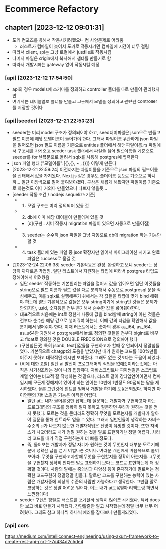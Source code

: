 # Ecommerce Refactory 

## chapter1 [2023-12-12 09:01:31]
- 도커 컴포즈를 통해서 작동시키려했으나 컴 사양문제로 어려움
  - 러스트가 컴파일이 늦어서 도커로 작동시키면 컴파일에 시간이 너무 걸림
- 따라서 client, api는 그냥 로컬에서 justfile로 작동시킴
- 나머지 파일은 origin에서 복사해서 챕터를 만들기로 함 
- 따라서 개발시에는 gateway 없이 작동시킬 예정

### [api] [2023-12-12 17:54:50]
- api의 경우 models에 스키마를 정의하고 controller 폴더를 따로 만들어 관리했지만
- 여기서는 테이블별로 폴더를 만들고 그곳에서 모델을 정의하고 관련된 controller를 저장할 것이다

### [api][seeder] [2023-12-21 22:53:23]
- seeder는 미리 model 구조가 정의되어야 하고, seed더미파일은 json으로 만들고 필드 이름에 해당 모델이름이 들어가야 한다. 그래서 파일이름 무관하게 json 파일을 읽어오면 json 필드 이름을 기준으로 entities 폴더에서 해당 파일이름.rs 파일에서 구조체를 가져오고 seeder task 폴더에서 파일을 읽어 필드이름을 기준으로 seeder를 for 반복문으로 돌려서 sqlx를 사용해 postgres에 입력한다
- json 파일 형태 {"모델이름":[{},{}, ~ , {}]} 이렇게 만든다
- [2023-12-21 22:59:24] 이전까지는 파일이름을 기준으로 json 파일의 필드이름을 선태해서 값을 가져왔다. Next.js 같은 경우도 폴더이름 등으로 기준으로 하니까... 일단 이방식으로 밀어 붙여봐야겠다. 구상은 새롭게 해봤지만 파일이름 기준으로 하는것도 이미 거의다 만들었으니 나쁘지 않을듯...
- [seeder 작동 조건 / nodejs sequelize 기준]
  - 1. 모델 구조는 미리 정의되어 있을 것
  - 2. db에 이미 해당 테이블이 만들어져 있을 것
    - [o](구현 : 서버 작동시 migration 파일이 있으면 자동으로 만들어짐)
  - 3. seeder는 순수히 json 파일을 그냥 자동으로 db에 migration 하는 기능만 할 것
  - 4. task 폴더에 있는 파일 중 json 확장자만 읽어서 마이그레이션 시키고 완료파일은 success로 옮길 것
- [2023-12-24 22:06:38] seeder 기본작동은 완성. 완성하고 보니 seeder는 상당히 까다로운 작업임. 일단 러스트에서 지원하는 타입에 따라서 postgres 타입도 정해야해서 어려웠음
  - 일단 seeder 작동하는 기본원리는 파일을 열어서 값을 읽어오면 일단 이것들을 string으로 필드 이름과 필드 값을 따로 분리해서 수동으로 postgresql 문을 작성해주고, 이를 sqlx로 실행해주기 위해서는 각 값들을 타입에 맞게 bind 해줘야 하는데 일단 기본적으로 값들은 모두 string이기에 string인 것들은 문제가 안되지만, uuid, 숫자등은 전부 분기해서 순수한 값을 넣어줘야한다.  
  - 대표적으로 처음에는 int로 정한게 나중에 값을 bind할때 string이 아닌 것들은 전부다 순수한 해당 값으로 넣어줘야 하는데, 이때 값의 타입을 확인해서 값을 분기해서 넣어줘야 한다. 이때 러스트에서는 숫자의 경우 as_i64, as_f64, as_u64만 지원해서 postgres에서 int로 정의한 것들을 전부다 bigint로 바꾸고 float로 정의한 것은 DOUBLE PRECISION으로 정의해야 했다
  - (구현힘든곳) 특히 jsonb, text[]값들을 구현하고자 할때 잘 안되어서 정말힘들었다. 기본적으로 chatgpt의 도움을 받았지만 내가 원하는 코드를 100%만들어주지 못하고 대략적인 예시만 보여준다. 그래도 없는 것보다는 도움이 되었다. 
  - (AI에 대한 고찰) 일단 ai 발전이 프로그래머의 직업을 없애것이라는것에는 아직은 시기상조라는 것이 나의 입장이다. 자바스크립트나 파이썬같은 스크립트 계열 언어는 비교적 잘 작성하는 것 같으나, 러스트 같이 강타입언어이면서 컴파일시에 모든게 정해져야 있어야 하는 언어는 10번에 1번정도 90점되는 답을 제시하였다. 물론 그런것에 힌트를 얻어서 개발을 하기에 도움은되었다. 하지만 아이언맨의 자비스같은 기능은 아직은 어렵다. 
    - 일단 ai는 내가 물어본것만 답하는데 질문하는 개발자가 구현하고자 하는 프로그래밍의 구조를 정확히 알지 못하고 질문하면 우리가 원하는 것을 얻지 못했다. 모르는 것을 묻더라도 정확히 무엇을 모르는지를 개발자가 알아야 질문을 통해 힌트라도 얻을 수 있다. 그래서 일반인들이 생각하는 자비스 수준의 ai가 나오지 않는한 개발자직업은 전망이 유망할 것이다. 또한 자비스가 나오더라도 내가 정말 원하는 것을 말로 표현하기란 정말 어렵다. 차라리 코드를 내가 직접 구현하는게 더 빠를 정도다. 
    - 즉, 물어보는 개발자가 정말 자기가 원하는 것이 무엇인지 대부분 모르기때문에 정확한 답을 얻기 어렵다는 것이다. 여러분 개인에게 마음속으로 물어보아라. 무엇을 구현하고자할때 무엇을 구현할지를 정확히 아는지를...(무엇을 구현할지 정확히 안다면 말로 표현하기 보다는 코드로 표현하는게 더 정확할 것이다. 사람의 말에는 중의성과 다양성 등이 존재하기에 말로써는 정확한 코드구현히 정말정말 힘들다. 말로만 코드를 구현하는 능력이 있는 사람은 개발자중에 최상위 수준의 사람만 가능하다고 생각한다. 그만큼 말로 코딩하는 것은 정말 어려운 일이다. 이는 내가 ai도움받아 리팩토링 하면서 느낀점이다)
  - seeder 구현은 정말로 러스트를 포기할까 생각이 많이든 시기였다. 책과 docs만 보고 바로 만들기 시작했다. 간단할줄만 알고 시작했는데 정말 너무 너무 어려웠다. 그래도 참고 하나씩 하나씩 에러를 잡다보니 만들게되었다. 

### [api] cors
<https://medium.com/intelliconnect-engineering/using-axum-framework-to-create-rest-api-part-1-7d434d2c5de4>